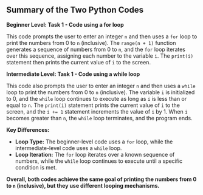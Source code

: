 ## Summary of the Two Python Codes

**Beginner Level: Task 1 - Code using a for loop**

This code prompts the user to enter an integer `n` and then uses a `for` loop to print the numbers from 0 to `n` (inclusive). The `range(n + 1)` function generates a sequence of numbers from 0 to `n`, and the `for` loop iterates over this sequence, assigning each number to the variable `i`. The `print(i)` statement then prints the current value of `i` to the screen.

**Intermediate Level: Task 1 - Code using a while loop**

This code also prompts the user to enter an integer `n` and then uses a `while` loop to print the numbers from 0 to `n` (inclusive). The variable `i` is initialized to 0, and the `while` loop continues to execute as long as `i` is less than or equal to `n`. The `print(i)` statement prints the current value of `i` to the screen, and the `i += 1` statement increments the value of `i` by 1. When `i` becomes greater than `n`, the `while` loop terminates, and the program ends.

**Key Differences:**

* **Loop Type:** The beginner-level code uses a `for` loop, while the intermediate-level code uses a `while` loop.
* **Loop Iteration:** The `for` loop iterates over a known sequence of numbers, while the `while` loop continues to execute until a specific condition is met.

**Overall, both codes achieve the same goal of printing the numbers from 0 to `n` (inclusive), but they use different looping mechanisms.**
